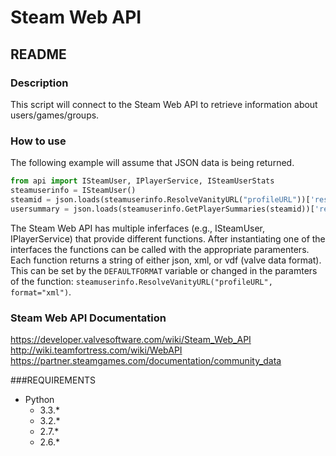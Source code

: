 # Steam Web API
## README

### Description
This script will connect to the Steam Web API to retrieve information about
users/games/groups. 

### How to use

The following example will assume that JSON data is being returned.

```python
from api import ISteamUser, IPlayerService, ISteamUserStats
steamuserinfo = ISteamUser()
steamid = json.loads(steamuserinfo.ResolveVanityURL("profileURL"))['response']['steamid']
usersummary = json.loads(steamuserinfo.GetPlayerSummaries(steamid))['response']['players'][0]
```

The Steam Web API has multiple inferfaces (e.g., ISteamUser, IPlayerService)
that provide different functions. After instantiating one of the interfaces
the functions can be called with the appropriate paramenters. Each function 
returns a string of either json, xml, or vdf (valve data format). This can be
set by the `DEFAULTFORMAT` variable or changed in the paramters of the
function: `steamuserinfo.ResolveVanityURL("profileURL", format="xml")`.

### Steam Web API Documentation
https://developer.valvesoftware.com/wiki/Steam_Web_API
http://wiki.teamfortress.com/wiki/WebAPI
https://partner.steamgames.com/documentation/community_data

###REQUIREMENTS
* Python
    * 3.3.*
    * 3.2.*
    * 2.7.*
    * 2.6.*